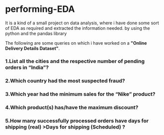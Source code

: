 # performing-EDA
<p>It is a kind of a small project on data analysis, where i have done some sort of EDA as required and extracted the information needed. by using the python and the pandas library</p>
The following are some queries on which i have worked on a <b>"Online Delivery Details Dataset"</b>.
<h3>1.List all the cities and the respective number of pending orders in “India”?</h3>

<h3>2.Which country had the most suspected fraud?</h3>

<h3>3.Which year had the minimum sales for the “Nike” product?</h3>

<h3>4.Which product(s) has/have the maximum discount?</h3>

<h3>5.How many successfully processed orders have days for shipping (real) >Days for shipping (Scheduled) ?</h3>
